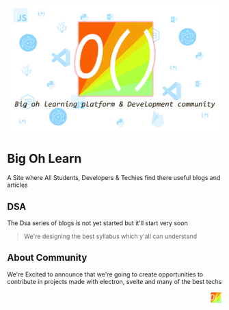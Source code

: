 ![Big oh Banner](/assets/banner.social.jpg)
# Big Oh Learn
A Site where All Students, Developers & Techies find there useful blogs and articles
## DSA
The Dsa series of blogs is not yet started but it'll start very soon
> We're designing the best syllabus which y'all can understand

## About Community
We're Excited to announce that we're going to create opportunities to contribute in projects made with electron, svelte and many of the best techs

<p align="right">
<img height="30px" src="/assets/index.logo.png">
</p>